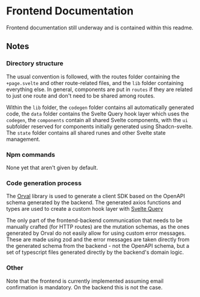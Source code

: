 # Frontend Documentation

Frontend documentation still underway and is contained within this readme.

## Notes

### Directory structure

The usual convention is followed, with the routes folder containing the `+page.svelte` and other route-related files, and the `lib` folder containing everything else. In general, components are put in `routes` if they are related to just one route and don't need to be shared among routes.

Within the `lib` folder, the `codegen` folder contains all automatically generated code, the `data` folder contains the Svelte Query hook layer which uses the `codegen`, the `components` contain all shared Svelte components, with the `ui` subfolder reserved for components initially generated using Shadcn-svelte. The `state` folder contains all shared runes and other Svelte state management. 

### Npm commands

None yet that aren't given by default.

### Code generation process

The [Orval](https://orval.dev/) library is used to generate a client SDK based on the OpenAPI schema generated by the backend. The generated axios functions and types are used to create a custom hook layer with [Svelte Query](https://sveltequery.vercel.app/)

The only part of the frontend-backend communication that needs to be manually crafted (for HTTP routes) are the mutation schemas, as the ones generated by Orval do not easily allow for using custom error messages. These are made using zod and the error messages are taken directly from the generated schema from the backend - not the OpenAPI schema, but a set of typescript files generated directly by the backend's domain logic. 

### Other

Note that the frontend is currently implemented assuming email confirmation is mandatory. On the backend this is not the case.